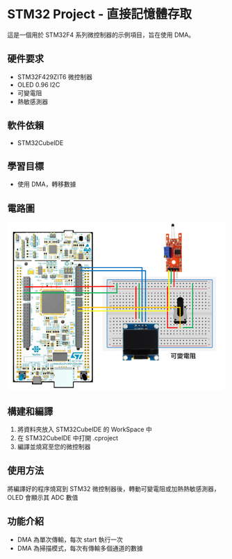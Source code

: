 # STM32 Project - 直接記憶體存取

這是一個用於 STM32F4 系列微控制器的示例項目，旨在使用 DMA。

## 硬件要求

- STM32F429ZIT6 微控制器
- OLED 0.96 I2C
- 可變電阻
- 熱敏感測器

## 軟件依賴

- STM32CubeIDE

## 學習目標

- 使用 DMA，轉移數據

## 電路圖

![STM32 Board](images/circuit.png)

## 構建和編譯

1. 將資料夾放入 STM32CubeIDE 的 WorkSpace 中
2. 在 STM32CubeIDE 中打開 .cproject
3. 編譯並燒寫至您的微控制器

## 使用方法

將編譯好的程序燒寫到 STM32 微控制器後，轉動可變電阻或加熱熱敏感測器，OLED 會顯示其 ADC 數值

## 功能介紹

- DMA 為單次傳輸，每次 start 執行一次
- DMA 為掃描模式，每次有傳輸多個通道的數據
